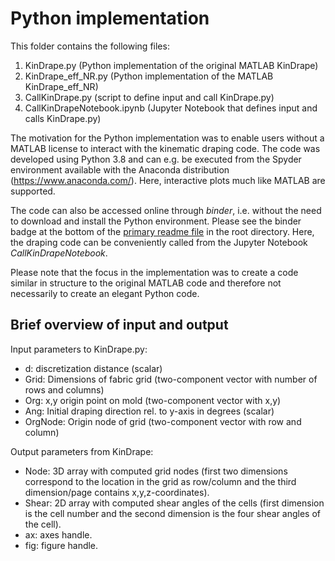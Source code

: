 # Python implementation
This folder contains the following files:
1) KinDrape.py (Python implementation of the original MATLAB KinDrape)
2) KinDrape_eff_NR.py (Python implementation of the MATLAB KinDrape_eff_NR)
3) CallKinDrape.py (script to define input and call KinDrape.py)
4) CallKinDrapeNotebook.ipynb (Jupyter Notebook that defines input and calls KinDrape.py)

The motivation for the Python implementation was to enable users without a MATLAB license
to interact with the kinematic draping code. The code was developed using Python 3.8 and 
can e.g. be executed from the Spyder environment available with the Anaconda distribution 
(https://www.anaconda.com/). Here, interactive plots much like MATLAB are supported.

The code can also be accessed online through *binder*, i.e. without the need to download and
install the Python environment. Please see the binder badge at the bottom of the 
[primary readme file](../README.md) in the root directory. Here, the draping code can be 
conveniently called from the Jupyter Notebook *CallKinDrapeNotebook*.

Please note that the focus in the implementation was to create a code similar in structure 
to the original MATLAB code and therefore not necessarily to create an elegant Python code.

## Brief overview of input and output
Input parameters to KinDrape.py:
- d: discretization distance (scalar)
- Grid: Dimensions of fabric grid (two-component vector with number of rows and columns)
- Org: x,y origin point on mold (two-component vector with x,y)
- Ang: Initial draping direction rel. to y-axis in degrees (scalar)
- OrgNode: Origin node of grid (two-component vector with row and column)

Output parameters from KinDrape:
- Node: 3D array with computed grid nodes (first two dimensions correspond to the location in 
the grid as row/column and the third dimension/page contains x,y,z-coordinates).
- Shear: 2D array with computed shear angles of the cells (first dimension is the cell number
and the second dimension is the four shear angles of the cell).
- ax: axes handle.
- fig: figure handle.
